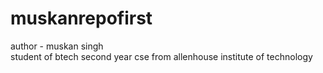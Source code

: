 # muskanrepofirst
author - muskan singh
<br>
student of btech second year cse from allenhouse institute of technology
